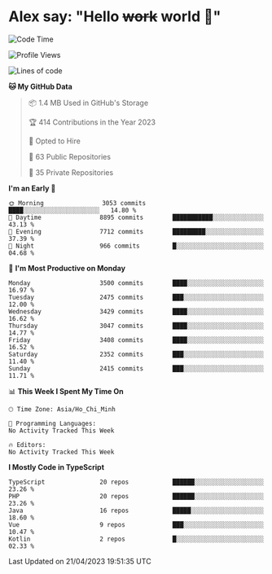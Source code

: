 # Alex say: "Hello ~~work~~ world 🐾"

<!--START_SECTION:waka-->
![Code Time](http://img.shields.io/badge/Code%20Time-839%20hrs%205%20mins-blue)

![Profile Views](http://img.shields.io/badge/Profile%20Views-2-blue)

![Lines of code](https://img.shields.io/badge/From%20Hello%20World%20I%27ve%20Written-41.9%20million%20lines%20of%20code-blue)

**🐱 My GitHub Data** 

> 📦 1.4 MB Used in GitHub's Storage 
 > 
> 🏆 414 Contributions in the Year 2023
 > 
> 💼 Opted to Hire
 > 
> 📜 63 Public Repositories 
 > 
> 🔑 35 Private Repositories 
 > 
**I'm an Early 🐤** 

```text
🌞 Morning                3053 commits        ████░░░░░░░░░░░░░░░░░░░░░   14.80 % 
🌆 Daytime                8895 commits        ███████████░░░░░░░░░░░░░░   43.13 % 
🌃 Evening                7712 commits        █████████░░░░░░░░░░░░░░░░   37.39 % 
🌙 Night                  966 commits         █░░░░░░░░░░░░░░░░░░░░░░░░   04.68 % 
```
📅 **I'm Most Productive on Monday** 

```text
Monday                   3500 commits        ████░░░░░░░░░░░░░░░░░░░░░   16.97 % 
Tuesday                  2475 commits        ███░░░░░░░░░░░░░░░░░░░░░░   12.00 % 
Wednesday                3429 commits        ████░░░░░░░░░░░░░░░░░░░░░   16.62 % 
Thursday                 3047 commits        ████░░░░░░░░░░░░░░░░░░░░░   14.77 % 
Friday                   3408 commits        ████░░░░░░░░░░░░░░░░░░░░░   16.52 % 
Saturday                 2352 commits        ███░░░░░░░░░░░░░░░░░░░░░░   11.40 % 
Sunday                   2415 commits        ███░░░░░░░░░░░░░░░░░░░░░░   11.71 % 
```


📊 **This Week I Spent My Time On** 

```text
🕑︎ Time Zone: Asia/Ho_Chi_Minh

💬 Programming Languages: 
No Activity Tracked This Week

🔥 Editors: 
No Activity Tracked This Week
```

**I Mostly Code in TypeScript** 

```text
TypeScript               20 repos            ██████░░░░░░░░░░░░░░░░░░░   23.26 % 
PHP                      20 repos            ██████░░░░░░░░░░░░░░░░░░░   23.26 % 
Java                     16 repos            █████░░░░░░░░░░░░░░░░░░░░   18.60 % 
Vue                      9 repos             ███░░░░░░░░░░░░░░░░░░░░░░   10.47 % 
Kotlin                   2 repos             █░░░░░░░░░░░░░░░░░░░░░░░░   02.33 % 
```




 Last Updated on 21/04/2023 19:51:35 UTC
<!--END_SECTION:waka-->
